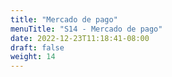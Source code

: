 ```yaml
---
title: "Mercado de pago"
menuTitle: "S14 - Mercado de pago"
date: 2022-12-23T11:18:41-08:00
draft: false
weight: 14
---
```


